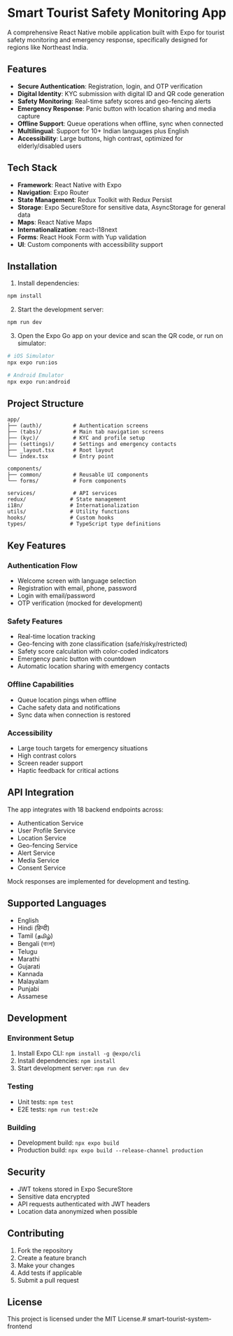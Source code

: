 # Smart Tourist Safety Monitoring App

A comprehensive React Native mobile application built with Expo for tourist safety monitoring and emergency response, specifically designed for regions like Northeast India.

## Features

- **Secure Authentication**: Registration, login, and OTP verification
- **Digital Identity**: KYC submission with digital ID and QR code generation
- **Safety Monitoring**: Real-time safety scores and geo-fencing alerts
- **Emergency Response**: Panic button with location sharing and media capture
- **Offline Support**: Queue operations when offline, sync when connected
- **Multilingual**: Support for 10+ Indian languages plus English
- **Accessibility**: Large buttons, high contrast, optimized for elderly/disabled users

## Tech Stack

- **Framework**: React Native with Expo
- **Navigation**: Expo Router
- **State Management**: Redux Toolkit with Redux Persist
- **Storage**: Expo SecureStore for sensitive data, AsyncStorage for general data
- **Maps**: React Native Maps
- **Internationalization**: react-i18next
- **Forms**: React Hook Form with Yup validation
- **UI**: Custom components with accessibility support

## Installation

1. Install dependencies:
```bash
npm install
```

2. Start the development server:
```bash
npm run dev
```

3. Open the Expo Go app on your device and scan the QR code, or run on simulator:
```bash
# iOS Simulator
npx expo run:ios

# Android Emulator
npx expo run:android
```

## Project Structure

```
app/
├── (auth)/          # Authentication screens
├── (tabs)/          # Main tab navigation screens
├── (kyc)/           # KYC and profile setup
├── (settings)/      # Settings and emergency contacts
├── _layout.tsx      # Root layout
└── index.tsx        # Entry point

components/
├── common/          # Reusable UI components
└── forms/           # Form components

services/            # API services
redux/              # State management
i18n/               # Internationalization
utils/              # Utility functions
hooks/              # Custom hooks
types/              # TypeScript type definitions
```

## Key Features

### Authentication Flow
- Welcome screen with language selection
- Registration with email, phone, password
- Login with email/password
- OTP verification (mocked for development)

### Safety Features
- Real-time location tracking
- Geo-fencing with zone classification (safe/risky/restricted)
- Safety score calculation with color-coded indicators
- Emergency panic button with countdown
- Automatic location sharing with emergency contacts

### Offline Capabilities
- Queue location pings when offline
- Cache safety data and notifications
- Sync data when connection is restored

### Accessibility
- Large touch targets for emergency situations
- High contrast colors
- Screen reader support
- Haptic feedback for critical actions

## API Integration

The app integrates with 18 backend endpoints across:
- Authentication Service
- User Profile Service
- Location Service
- Geo-fencing Service
- Alert Service
- Media Service
- Consent Service

Mock responses are implemented for development and testing.

## Supported Languages

- English
- Hindi (हिन्दी)
- Tamil (தமிழ்)
- Bengali (বাংলা)
- Telugu
- Marathi
- Gujarati
- Kannada
- Malayalam
- Punjabi
- Assamese

## Development

### Environment Setup
1. Install Expo CLI: `npm install -g @expo/cli`
2. Install dependencies: `npm install`
3. Start development server: `npm run dev`

### Testing
- Unit tests: `npm test`
- E2E tests: `npm run test:e2e`

### Building
- Development build: `npx expo build`
- Production build: `npx expo build --release-channel production`

## Security

- JWT tokens stored in Expo SecureStore
- Sensitive data encrypted
- API requests authenticated with JWT headers
- Location data anonymized when possible

## Contributing

1. Fork the repository
2. Create a feature branch
3. Make your changes
4. Add tests if applicable
5. Submit a pull request

## License

This project is licensed under the MIT License.# smart-tourist-system-frontend
